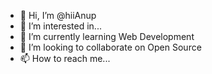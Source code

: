 - 👋 Hi, I’m @hiiAnup
- 👀 I’m interested in...
- 🌱 I’m currently learning Web Development
- 💞️ I’m looking to collaborate on Open Source
- 📫 How to reach me...
<!---
hiiAnup/hiiAnup is a ✨ special ✨ repository because its `README.md` (this file) appears on your GitHub profile.
You can click the Preview link to take a look at your changes.
--->
